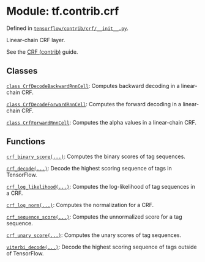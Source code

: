 <div itemscope itemtype="http://developers.google.com/ReferenceObject">
<meta itemprop="name" content="tf.contrib.crf" />
</div>

# Module: tf.contrib.crf



Defined in [`tensorflow/contrib/crf/__init__.py`](https://www.tensorflow.org/code/tensorflow/contrib/crf/__init__.py).

Linear-chain CRF layer.

See the [CRF (contrib)](../../../../api_guides/python/contrib.crf.md) guide.


## Classes

[`class CrfDecodeBackwardRnnCell`](../../tf/contrib/crf/CrfDecodeBackwardRnnCell.md): Computes backward decoding in a linear-chain CRF.

[`class CrfDecodeForwardRnnCell`](../../tf/contrib/crf/CrfDecodeForwardRnnCell.md): Computes the forward decoding in a linear-chain CRF.

[`class CrfForwardRnnCell`](../../tf/contrib/crf/CrfForwardRnnCell.md): Computes the alpha values in a linear-chain CRF.

## Functions

[`crf_binary_score(...)`](../../tf/contrib/crf/crf_binary_score.md): Computes the binary scores of tag sequences.

[`crf_decode(...)`](../../tf/contrib/crf/crf_decode.md): Decode the highest scoring sequence of tags in TensorFlow.

[`crf_log_likelihood(...)`](../../tf/contrib/crf/crf_log_likelihood.md): Computes the log-likelihood of tag sequences in a CRF.

[`crf_log_norm(...)`](../../tf/contrib/crf/crf_log_norm.md): Computes the normalization for a CRF.

[`crf_sequence_score(...)`](../../tf/contrib/crf/crf_sequence_score.md): Computes the unnormalized score for a tag sequence.

[`crf_unary_score(...)`](../../tf/contrib/crf/crf_unary_score.md): Computes the unary scores of tag sequences.

[`viterbi_decode(...)`](../../tf/contrib/crf/viterbi_decode.md): Decode the highest scoring sequence of tags outside of TensorFlow.

